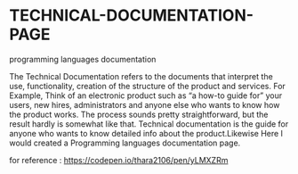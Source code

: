 # TECHNICAL-DOCUMENTATION-PAGE
programming languages documentation

The Technical Documentation refers to the documents that interpret the use, functionality, creation of the structure of the product and services. For Example, Think of an electronic product such as “a how-to guide for” your users, new hires, administrators and anyone else who wants to know how the product works. The process sounds pretty straightforward, but the result hardly is somewhat like that. Technical documentation is the guide for anyone who wants to know detailed info about the product.Likewise Here I would created a Programming languages documentation page.

for reference :
https://codepen.io/thara2106/pen/yLMXZRm

